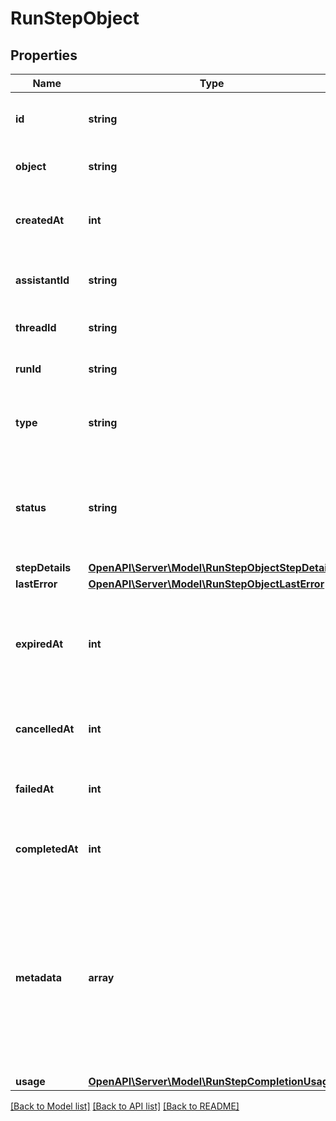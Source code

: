 # RunStepObject

## Properties
Name | Type | Description | Notes
------------ | ------------- | ------------- | -------------
**id** | **string** | The identifier of the run step, which can be referenced in API endpoints. | 
**object** | **string** | The object type, which is always &#x60;thread.run.step&#x60;. | 
**createdAt** | **int** | The Unix timestamp (in seconds) for when the run step was created. | 
**assistantId** | **string** | The ID of the [assistant](/docs/api-reference/assistants) associated with the run step. | 
**threadId** | **string** | The ID of the [thread](/docs/api-reference/threads) that was run. | 
**runId** | **string** | The ID of the [run](/docs/api-reference/runs) that this run step is a part of. | 
**type** | **string** | The type of run step, which can be either &#x60;message_creation&#x60; or &#x60;tool_calls&#x60;. | 
**status** | **string** | The status of the run step, which can be either &#x60;in_progress&#x60;, &#x60;cancelled&#x60;, &#x60;failed&#x60;, &#x60;completed&#x60;, or &#x60;expired&#x60;. | 
**stepDetails** | [**OpenAPI\Server\Model\RunStepObjectStepDetails**](RunStepObjectStepDetails.md) |  | 
**lastError** | [**OpenAPI\Server\Model\RunStepObjectLastError**](RunStepObjectLastError.md) |  | 
**expiredAt** | **int** | The Unix timestamp (in seconds) for when the run step expired. A step is considered expired if the parent run is expired. | 
**cancelledAt** | **int** | The Unix timestamp (in seconds) for when the run step was cancelled. | 
**failedAt** | **int** | The Unix timestamp (in seconds) for when the run step failed. | 
**completedAt** | **int** | The Unix timestamp (in seconds) for when the run step completed. | 
**metadata** | **array** | Set of 16 key-value pairs that can be attached to an object. This can be useful for storing additional information about the object in a structured format. Keys can be a maximum of 64 characters long and values can be a maxium of 512 characters long. | 
**usage** | [**OpenAPI\Server\Model\RunStepCompletionUsage**](RunStepCompletionUsage.md) |  | 

[[Back to Model list]](../README.md#documentation-for-models) [[Back to API list]](../README.md#documentation-for-api-endpoints) [[Back to README]](../README.md)



